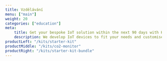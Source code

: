 ```yaml
---
title: Vzdělávání
menu: ["main"]
weight: 20
categories: ["education"]
meta:
    title: Get your bespoke IoT solution within the next 90 days with HARDWARIO
    description: We develop IoT devices to fit your needs and customise everything from the technical solution to the branded product casing. Get ready to connect your world.
productLeft: "/kits/starter-kit"
productMiddle: "/kits/co2-monitor"
productRight: "/kits/starter-kit-bundle"
---
```

